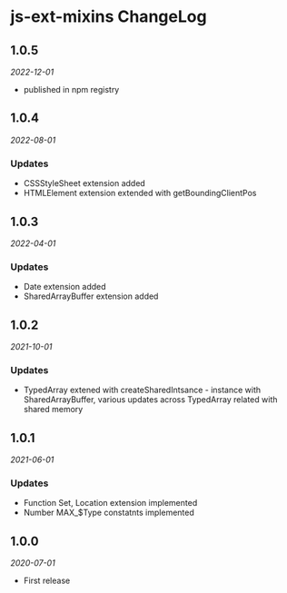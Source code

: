# js-ext-mixins ChangeLog

## 1.0.5

_2022-12-01_

- published in npm registry

## 1.0.4

_2022-08-01_

### Updates
- CSSStyleSheet extension added
- HTMLElement extension extended with getBoundingClientPos

## 1.0.3

_2022-04-01_

### Updates
- Date extension added
- SharedArrayBuffer extension added

## 1.0.2

_2021-10-01_

### Updates
- TypedArray extened with createSharedIntsance - instance with SharedArrayBuffer, various updates across TypedArray related with shared memory

## 1.0.1

_2021-06-01_

### Updates
- Function Set, Location extension implemented
- Number MAX_$Type constatnts implemented

## 1.0.0

_2020-07-01_

- First release
